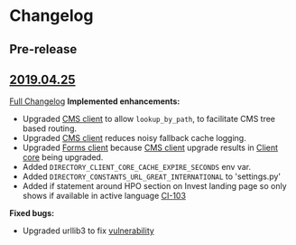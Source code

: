 # Changelog

## Pre-release

## [2019.04.25](https://github.com/uktrade/invest-ui/releases/tag/2019.04.25)
[Full Changelog](https://github.com/uktrade/invest-ui/compare/2019.04.16...2019.04.25)
**Implemented enhancements:**

- Upgraded [CMS client][directory-cms-client] to allow `lookup_by_path`, to facilitate CMS tree based routing.
- Upgraded [CMS client][directory-cms-client] reduces noisy fallback cache logging.
- Upgraded [Forms client][directory-forms-api-client]  because [CMS client][directory-cms-client] upgrade results in [Client core][directory-client-core] being upgraded.
- Added `DIRECTORY_CLIENT_CORE_CACHE_EXPIRE_SECONDS` env var.
- Added `DIRECTORY_CONSTANTS_URL_GREAT_INTERNATIONAL` to 'settings.py'
- Added if statement around HPO section on Invest landing page so only shows if available in active language [CI-103](https://uktrade.atlassian.net/browse/CI-103)

**Fixed bugs:**
- Upgraded urllib3 to fix [vulnerability](https://nvd.nist.gov/vuln/detail/CVE-2019-11324)


[directory-client-core]: https://github.com/uktrade/directory-client-core
[directory-cms-client]: https://github.com/uktrade/directory-cms-client
[directory-forms-api-client]: https://github.com/uktrade/directory-forms-api-client
